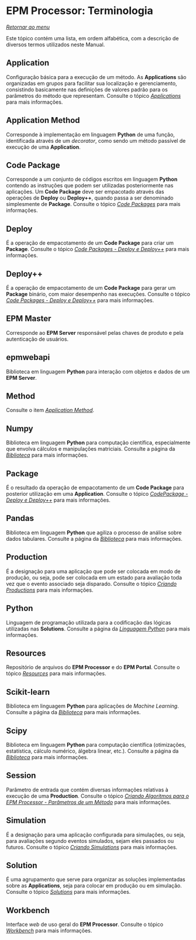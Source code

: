 # EPM Processor: Terminologia

*[Retornar ao menu](menu.md)*

Este tópico contém uma lista, em ordem alfabética, com a descrição de diversos termos utilizados neste Manual.

## Application

Configuração básica para a execução de um método. As **Applications** são organizadas em grupos para facilitar sua localização e gerenciamento, consistindo basicamente nas definições de valores padrão para os parâmetros do método que representam. Consulte o tópico *[Applications](EPMProcessorApplications.md)* para mais informações.

## Application Method

Corresponde à implementação em linguagem **Python** de uma função, identificada através de um _decorator_, como sendo um método passível de execução de uma **Application**.

## Code Package

Corresponde a um conjunto de códigos escritos em linguagem **Python** contendo as instruções que podem ser utilizadas posteriormente nas aplicações. Um **Code Package** deve ser empacotado através das operações de **Deploy** ou **Deploy++**, quando passa a ser denominado simplesmente de **Package**. Consulte o tópico *[Code Packages](EPMProcessorCodePackages.md)* para mais informações.

## Deploy

É a operação de empacotamento de um **Code Package** para criar um **Package**. Consulte o tópico *[Code Packages - Deploy e Deploy++](EPMProcessorCodePackages.md#deploy-e-deploy-)* para mais informações.

## Deploy++

É a operação de empacotamento de um **Code Package** para gerar um **Package** binário, com maior desempenho nas execuções. Consulte o tópico *[Code Packages - Deploy e Deploy++](EPMProcessorCodePackages.md#deploy-e-deploy-)* para mais informações.

## EPM Master

Corresponde ao **EPM Server** responsável pelas chaves de produto e pela autenticação de usuários.

## epmwebapi

Biblioteca em linguagem **Python** para interação com objetos e dados de um **EPM Server**.

## Method

Consulte o item *[Application Method](EpmProcessorTerminologia.md#application-method)*.

## Numpy

Biblioteca em linguagem **Python** para computação científica, especialmente que envolva cálculos e manipulações matriciais. Consulte a página da *[Biblioteca](https://www.numpy.org)* para mais informações.

## Package

É o resultado da operação de empacotamento de um **Code Package** para posterior utilização em uma **Application**. Consulte o tópico *[CodePackage - Deploy e Deploy++](EPMProcessorCodePackages.md#deploy-e-deploy)* para mais informações.

## Pandas

Biblioteca em linguagem **Python** que agiliza o processo de análise sobre dados tabulares. Consulte a página da *[Biblioteca](https://pandas.pydata.org)* para mais informações.

## Production

É a designação para uma aplicação que pode ser colocada em modo de produção, ou seja, pode ser colocada em um estado para avaliação toda vez que o evento associado seja disparado. Consulte o tópico *[Criando Productions](EPMProcessorSolutions.md#criando-productions)* para mais informações.

## Python

Linguagem de programação utilizada para a codificação das lógicas utilizadas nas **Solutions**. Consulte a página da *[Linguagem Python](https://www.python.org)* para mais informações.

## Resources

Repositório de arquivos do **EPM Processor** e do **EPM Portal**. Consulte o tópico *[Resources](EPMProcessorResources.md)* para mais informações.

## Scikit-learn

Biblioteca em linguagem **Python** para aplicações de _Machine Learning_. Consulte a página da *[Biblioteca](http://scikit-learn.org)* para mais informações.

## Scipy

Biblioteca em linguagem **Python** para computação científica (otimizações, estatística, cálculo numérico, álgebra linear, etc.). Consulte a página da *[Biblioteca](https://www.scipy.org)* para mais informações.

## Session

Parâmetro de entrada que contém diversas informações relativas à execução de uma **Production**. Consulte o tópico *[Criando Algoritmos para o EPM Processor - Parâmetros de um Método](EPMProcessorAlgoritmos.md#par-metros-de-um-m-todo)* para mais informações.

## Simulation

É a designação para uma aplicação configurada para simulações, ou seja, para avaliações segundo eventos simulados, sejam eles passados ou futuros. Consulte o tópico *[Criando Simulations](EPMProcessorSolutions.md#criando-simulations)* para mais informações.

## Solution

É uma agrupamento que serve para organizar as soluções implementadas sobre as **Applications**, seja para colocar em produção ou em simulação. Consulte o tópico *[Solutions](EPMProcessorSolutions.md)* para mais informações.

## Workbench

Interface _web_ de uso geral do **EPM Processor**. Consulte o tópico *[Workbench](EPMProcessorWorkbench.md)* para mais informações.
